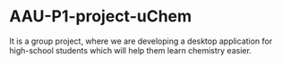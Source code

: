 # AAU-P1-project-uChem
It is a group project, where we are developing a desktop application for high-school students which will help them learn chemistry easier.
